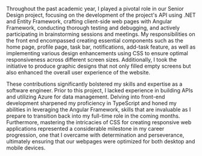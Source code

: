 
  Throughout the past academic year, I played a pivotal role in our Senior Design project, focusing on the
development of the project's API using .NET and Entity Framework, crafting client-side web pages with Angular
Framework, conducting thorough testing and debugging, and actively participating in brainstorming sessions and
meetings. My responsibilities on the front end encompassed creating essential components such as the home page,
profile page, task bar, notifications, add-task feature, as well as implementing various design enhancements using
CSS to ensure optimal responsiveness across different screen sizes. Additionally, I took the initiative to produce
graphic designs that not only filled empty screens but also enhanced the overall user experience of the website.

  These contributions significantly bolstered my skills and expertise as a software engineer. Prior to this
project, I lacked experience in building APIs and utilizing Azure for data management. Delving into front-end
development sharpened my proficiency in TypeScript and honed my abilities in leveraging the Angular Framework,
skills that are invaluable as I prepare to transition back into my full-time role in the coming months. Furthermore,
mastering the intricacies of CSS for creating responsive web applications represented a considerable milestone in
my career progression, one that I overcame with determination and perseverance, ultimately ensuring that our
webpages were optimized for both desktop and mobile devices.
